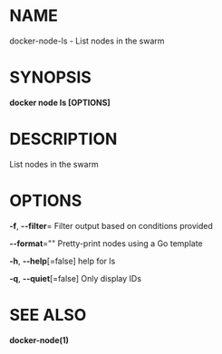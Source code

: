 # NAME

docker-node-ls - List nodes in the swarm

# SYNOPSIS

**docker node ls \[OPTIONS\]**

# DESCRIPTION

List nodes in the swarm

# OPTIONS

**-f**, **--filter**= Filter output based on conditions provided

**--format**="" Pretty-print nodes using a Go template

**-h**, **--help**\[=false\] help for ls

**-q**, **--quiet**\[=false\] Only display IDs

# SEE ALSO

**docker-node(1)**
